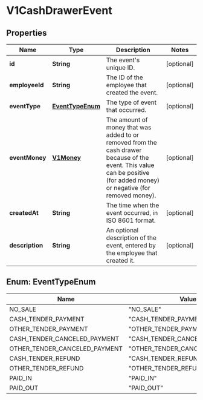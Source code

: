 
# V1CashDrawerEvent

## Properties
Name | Type | Description | Notes
------------ | ------------- | ------------- | -------------
**id** | **String** | The event&#39;s unique ID. |  [optional]
**employeeId** | **String** | The ID of the employee that created the event. |  [optional]
**eventType** | [**EventTypeEnum**](#EventTypeEnum) | The type of event that occurred. |  [optional]
**eventMoney** | [**V1Money**](V1Money.md) | The amount of money that was added to or removed from the cash drawer because of the event. This value can be positive (for added money) or negative (for removed money). |  [optional]
**createdAt** | **String** | The time when the event occurred, in ISO 8601 format. |  [optional]
**description** | **String** | An optional description of the event, entered by the employee that created it. |  [optional]


<a name="EventTypeEnum"></a>
## Enum: EventTypeEnum
Name | Value
---- | -----
NO_SALE | &quot;NO_SALE&quot;
CASH_TENDER_PAYMENT | &quot;CASH_TENDER_PAYMENT&quot;
OTHER_TENDER_PAYMENT | &quot;OTHER_TENDER_PAYMENT&quot;
CASH_TENDER_CANCELED_PAYMENT | &quot;CASH_TENDER_CANCELED_PAYMENT&quot;
OTHER_TENDER_CANCELED_PAYMENT | &quot;OTHER_TENDER_CANCELED_PAYMENT&quot;
CASH_TENDER_REFUND | &quot;CASH_TENDER_REFUND&quot;
OTHER_TENDER_REFUND | &quot;OTHER_TENDER_REFUND&quot;
PAID_IN | &quot;PAID_IN&quot;
PAID_OUT | &quot;PAID_OUT&quot;



